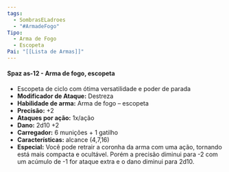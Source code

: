 ```yaml
---
tags:
  - SombrasELadroes
  - "#ArmadeFogo"
Tipo:
  - Arma de Fogo
  - Escopeta
Pai: "[[Lista de Armas]]"
---
```

#### Spaz as-12 - Arma de fogo, escopeta
- Escopeta de ciclo com ótima versatilidade e poder de parada
- **Modificador de Ataque:** Destreza 
- **Habilidade de arma:** Arma de fogo – escopeta
- **Precisão:** +2
- **Ataques por ação:** 1x/ação
- **Dano:** 2d10 +2
- **Carregador:** 6 munições + 1 gatilho
- **Características:** alcance (4,7,16)
- **Especial:** Você pode retrair a coronha da arma com uma ação, tornando está mais compacta e ocultável. Porém a precisão diminui para -2 com um acúmulo de -1 for ataque extra e o dano diminui para 2d10.